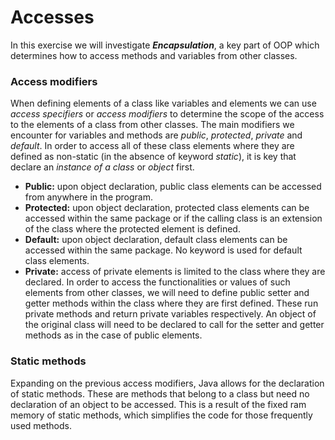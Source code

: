 # Accesses

In this exercise we will investigate _**Encapsulation**_, a key part of OOP which determines how to access methods and
variables from other classes.

### Access modifiers

When defining elements of a class like variables and elements we can use *access specifiers* or *access modifiers* to
determine the scope of the access to the elements of a class from other classes. The main modifiers we encounter for
variables and methods are *public*, *protected*, *private* and *default*.
In order to access all of these class elements where they are defined as non-static (in the absence of keyword *static*),
it is key that declare an *instance of a class* or *object* first.

* **Public:** upon object declaration, public class elements can be accessed from anywhere in the program.
* **Protected:** upon object declaration, protected class elements can be accessed within the same package or if the calling class is an extension of the class where the protected element is defined.
* **Default:** upon object declaration, default class elements can be accessed within the same package. No keyword is used for default class elements.
* **Private:** access of private elements is limited to the class where they are declared. In order to access the functionalities or values of such elements from other classes, we will need to define public setter and getter methods within the class where they are first defined. These run private methods and return private variables respectively. An object of the original class will need to be declared to call for the setter and getter methods as in the case of public elements.

### Static methods

Expanding on the previous access modifiers, Java allows for the declaration of static methods. These are methods that belong
to a class but need no declaration of an object to be accessed. This is a result of the fixed ram memory of static methods, 
which simplifies the code for those frequently used methods.